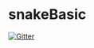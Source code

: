 # snakeBasic

[![Gitter](https://badges.gitter.im/snakeBasic/Lobby.svg)](https://gitter.im/snakeBasic/Lobby?utm_source=badge&utm_medium=badge&utm_campaign=pr-badge&utm_content=badge)